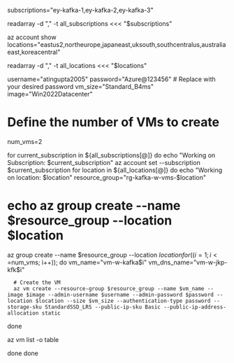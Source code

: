 subscriptions="ey-kafka-1,ey-kafka-2,ey-kafka-3"

readarray -d "," -t all_subscriptions <<< "$subscriptions"

az account show
locations="eastus2,northeurope,japaneast,uksouth,southcentralus,australiaeast,koreacentral"

readarray -d "," -t all_locations <<< "$locations"

username="atingupta2005"
password="Azure@123456" # Replace with your desired password
vm_size="Standard_B4ms"
image="Win2022Datacenter"

# Define the number of VMs to create

num_vms=2

for current_subscription in ${all_subscriptions[@]}
do
 echo "Working on Subscription: $current_subscription"
 az account set --subscription $current_subscription
 for location in ${all_locations[@]}
 do
  echo "Working on location: $location"
  resource_group="rg-kafka-w-vms-$location"
  # echo az group create --name $resource_group --location $location
  az group create --name $resource_group --location $location
  for ((i=1; i<=$num_vms; i++)); do
      vm_name="vm-w-kafka$i"
      vm_dns_name="vm-w-jkp-kfk$i"

      # Create the VM
      az vm create --resource-group $resource_group --name $vm_name --image $image --admin-username $username --admin-password $password --location $location --size $vm_size --authentication-type password --storage-sku StandardSSD_LRS --public-ip-sku Basic --public-ip-address-allocation static
  done
  
  az vm list -o table

 done
done
